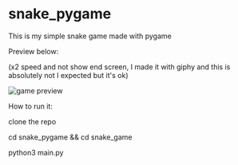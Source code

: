 # snake_pygame

This is my simple snake game made with pygame

Preview below:

(x2 speed and not show end screen, I made it with giphy and this is absolutely not I expected but it's ok)

![game preview](snake_game/images/snake_pygame_preview.gif "preview of the game")


How to run it:

clone the repo

cd snake_pygame && cd snake_game

python3 main.py
